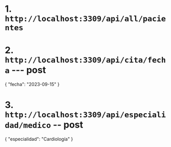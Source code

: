 # 1. `http://localhost:3309/api/all/pacientes`
# 2. `http://localhost:3309/api/cita/fecha` --- post
{
    "fecha": "2023-09-15"
}

# 3. `http://localhost:3309/api/especialidad/medico` -- post

{
    "especialidad": "Cardiología"
}